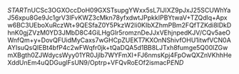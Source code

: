 $START$nUCSc3OGXOccDoH09GXSTsupgYWxx5sL7lJIXZ9pJxJ25SCUWhYaJ56xpu8Ge9Jc1grV3IFvKWZ3cMkn78yfxdwtJPpkkIPBYtwaV+TZQdlq+Apxw6BC3UEboXuRczWt+9QESfaZ0Y5PkzW2li0KIbXZhmPBm2FQfTZKdi8lDkDhnK0gjZVzM0YD3JMbD8C4GiLHgGlr5romznDeJJxVEhjnpedKJV/CQv5aeOWnfQm+y+DovQFUidMyCaxs7wGHCpZUEKT7KXOnNShivfOHU1itwfVCN0AAYIsuQsQIEBt4bfP4c2wFWqfr0jk+tQaDQA5d1BB8LJTxh8fumge5Q00lZGwmXBgth0ZJWdycsWyy01YR0JjIb7WYFmXI+FJ6nmsKpj4FpOwQXZnVKhhHeXddUnEm4uQDGuglFsUN9/Optrp+VFQvRoEOf2ismacP$END$